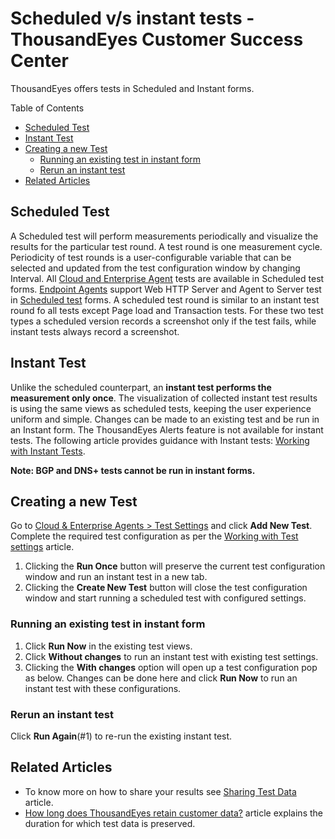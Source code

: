 # Scheduled v/s instant tests - ThousandEyes Customer Success Center

ThousandEyes offers tests in Scheduled and Instant forms.

Table of Contents

* [Scheduled Test]()
* [Instant Test]()
* [Creating a new Test]()
  * [Running an existing test in instant form]()
  * [Rerun an instant test ]()
* [Related Articles]()

## Scheduled Test

 A Scheduled test will perform measurements periodically and visualize the results for the particular test round. A test round is one measurement cycle. Periodicity of test rounds is a user-configurable variable that can be selected and updated from the test configuration window by changing Interval. All [Cloud and Enterprise Agent](https://success.thousandeyes.com/PublicArticlePage?articleIdParam=kA0E0000000CmnbKAC_What-is-an-Enterprise-Agent) tests are available in Scheduled test forms. [Endpoint Agents](https://success.thousandeyes.com/PublicArticlePage?articleIdParam=kA0E0000000CmpWKAS_Quick-Guide-on-Endpoint-Agent) support Web HTTP Server and Agent to Server test in [Scheduled test](https://success.thousandeyes.com/PublicArticlePage?articleIdParam=kA044000000Q11WCAS_Creating-scheduled-tests-on-Endpoint-Agents) forms. A scheduled test round is similar to an instant test round fo all tests except Page load and Transaction tests. For these two test types a scheduled version records a screenshot only if the test fails, while instant tests always record a screenshot.

## Instant Test

 Unlike the scheduled counterpart, an **instant test performs the measurement only once**. The visualization of collected instant test results is using the same views as scheduled tests, keeping the user experience uniform and simple. Changes can be made to an existing test and be run in an Instant form. The ThousandEyes Alerts feature is not available for instant tests. The following article provides guidance with Instant tests: [Working with Instant Tests](https://success.thousandeyes.com/PublicArticlePage?articleIdParam=kA044000000CnaUCAS_How-to-use-Instant-Tests).

**Note: BGP and DNS+ tests cannot be run in instant forms.**

## Creating a new Test

 Go to [Cloud & Enterprise Agents &gt; Test Settings](https://app.thousandeyes.com/settings/tests/?tab=settings) and click **Add New Test**. Complete the required test configuration as per the [Working with Test settings](https://success.thousandeyes.com/PublicArticlePage?articleIdParam=kA0E0000000Cmn7KAC_Working-with-Test-settings) article.

1. Clicking the **Run Once** button will preserve the current test configuration window and run an instant test in a new tab.
2. Clicking the **Create New Test** button will close the test configuration window and start running a scheduled test with configured settings. 

### Running an existing test in instant form

1. Click **Run Now** in the existing test views. 
2. Click **Without changes** to run an instant test with existing test settings.
3. Clicking the **With changes** option will open up a test configuration pop as below. Changes can be done here and click **Run Now** to run an instant test with these configurations. 

### Rerun an instant test 

 Click **Run Again**\(\#1\) to re-run the existing instant test.

## Related Articles

* To know more on how to share your results see [Sharing Test Data](https://success.thousandeyes.com/PublicArticlePage?articleIdParam=kA0E0000000CmmyKAC_Sharing-Test-Data) article. 
* [How long does ThousandEyes retain customer data?](https://success.thousandeyes.com/PublicArticlePage?articleIdParam=kA0E0000000Cmn0KAC_How-long-does-ThousandEyes-retain-customer-data) article explains the duration for which test data is preserved.

